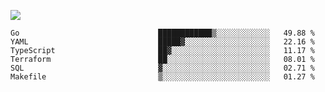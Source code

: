 ![](https://github-profile-summary-cards.vercel.app/api/cards/profile-details?username=igtm&theme=dracula)
<!--START_SECTION:waka-->

```text
Go                               ████████████▒░░░░░░░░░░░░   49.88 %
YAML                             █████▓░░░░░░░░░░░░░░░░░░░   22.16 %
TypeScript                       ██▓░░░░░░░░░░░░░░░░░░░░░░   11.17 %
Terraform                        ██░░░░░░░░░░░░░░░░░░░░░░░   08.01 %
SQL                              ▓░░░░░░░░░░░░░░░░░░░░░░░░   02.71 %
Makefile                         ▒░░░░░░░░░░░░░░░░░░░░░░░░   01.27 %
```

<!--END_SECTION:waka-->

